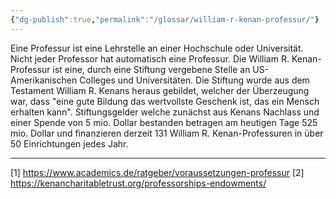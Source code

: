 ```yaml
---
{"dg-publish":true,"permalink":"/glossar/william-r-kenan-professur/"}
---
```

 

Eine Professur ist eine Lehrstelle an einer Hochschule oder Universität. Nicht jeder Professor hat automatisch eine Professur. Die William R. Kenan-Professur ist eine, durch eine Stiftung vergebene Stelle an US-Amerikanischen Colleges und Universitäten. Die Stiftung wurde aus dem Testament William R. Kenans heraus gebildet, welcher der Überzeugung war, dass "eine gute Bildung das wertvollste Geschenk ist, das ein Mensch erhalten kann". Stiftungsgelder welche zunächst aus Kenans Nachlass und einer Spende von 5 mio. Dollar bestanden betragen am heutigen Tage 525 mio. Dollar und finanzieren derzeit 131 William R. Kenan-Professuren in über 50 Einrichtungen jedes Jahr.


---
[1] https://www.academics.de/ratgeber/voraussetzungen-professur
[2] https://kenancharitabletrust.org/professorships-endowments/
